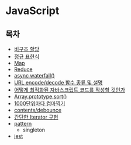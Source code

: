 # JavaScript

## 목차

- [비구조 할당](contents/%EB%B9%84%EA%B5%AC%EC%A1%B0%20%ED%95%A0%EB%8B%B9.md)
- [정규 표현식](contents/%EC%A0%95%EA%B7%9C%20%ED%91%9C%ED%98%84%EC%8B%9D.md)
- [Map](contents/map.md)
- [Reduce](contents/reduce.md)
- [async waterfall()](contents/async-waterfall.md)
- [URL encode/decode 함수 종류 및 설명](contents/url-encode-decode.md)
- [어떻게 최적화된 자바스크립트 코드를 작성할 것인가](contents/how-to-write-js-as-well.md)
- [Array.prototype.sort()](contents/Array.prototype.sort().md)
- [1000단위마다 컴마찍기](contents/1000%EB%8B%A8%EC%9C%84%EB%A7%88%EB%8B%A4%20%EC%BB%B4%EB%A7%88%EC%B0%8D%EA%B8%B0.md)
- [contents/debounce](contents/debounce.md)
- [간단한 Iterator 구현](contents/간단한%20Iterator%20구현.md)
- [pattern](contents/pattern/pattern.md)
	- singleton
- [jest](contents/jest.md)